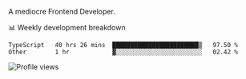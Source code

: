 A mediocre Frontend Developer.

📊 Weekly development breakdown
<!--START_SECTION:waka-->

```text
TypeScript   40 hrs 26 mins  ████████████████████████▒   97.50 %
Other        1 hr            ▓░░░░░░░░░░░░░░░░░░░░░░░░   02.42 %
```

<!--END_SECTION:waka-->

<img src="https://gpvc.arturio.dev/iqbalfasri" alt="Profile views"/>
